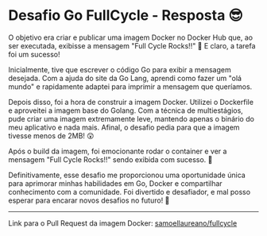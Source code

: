 # Desafio Go FullCycle - Resposta 😎

O objetivo era criar e publicar uma imagem Docker no Docker Hub que, ao ser executada, exibisse a mensagem "Full Cycle Rocks!!" 🚀 E claro, a tarefa foi um sucesso!

Inicialmente, tive que escrever o código Go para exibir a mensagem desejada. Com a ajuda do site da Go Lang, aprendi como fazer um "olá mundo" e rapidamente adaptei para imprimir a mensagem que queríamos.

Depois disso, foi a hora de construir a imagem Docker. Utilizei o Dockerfile e aproveitei a imagem base do Golang. Com a técnica de multiestágios, pude criar uma imagem extremamente leve, mantendo apenas o binário do meu aplicativo e nada mais. Afinal, o desafio pedia para que a imagem tivesse menos de 2MB! 😲

Após o build da imagem, foi emocionante rodar o container e ver a mensagem "Full Cycle Rocks!!" sendo exibida com sucesso. 🎉

Definitivamente, esse desafio me proporcionou uma oportunidade única para aprimorar minhas habilidades em Go, Docker e compartilhar conhecimento com a comunidade. Foi divertido e desafiador, e mal posso esperar para encarar novos desafios no futuro! 💪

---

Link para o Pull Request da imagem Docker: [samoellaureano/fullcycle](https://hub.docker.com/r/samoellaureano/fullcycle)
